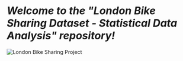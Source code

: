 <p align="center">
  <h1><em>Welcome to the "London Bike Sharing Dataset - Statistical Data Analysis" repository!</em></h1>
</p>




![London Bike Sharing Project](https://betterbikeshare.org/wp-content/uploads/2022/01/40894227632_bd8042d89a_o.jpeg)
